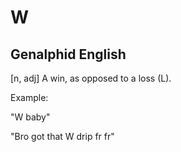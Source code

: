 # W
## Genalphid English

[n, adj] A win, as opposed to a loss (L).

Example:

"W baby"

"Bro got that W drip fr fr"